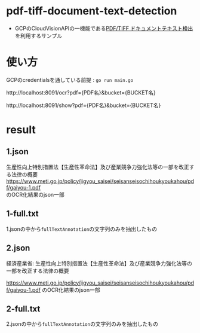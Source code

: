 # pdf-tiff-document-text-detection
- GCPのCloudVisionAPIの一機能である[PDF/TIFF ドキュメントテキスト検出](https://cloud.google.com/vision/docs/pdf?hl=ja#vision-web-detection-gcs-go)を利用するサンプル

# 使い方
GCPのcredentialsを通している前提 : 
`go run main.go`

http://localhost:8091/ocr?pdf={PDF名}&bucket={BUCKET名}

http://localhost:8091/show?pdf={PDF名}&bucket={BUCKET名}

# result
## 1.json
生産性向上特別措置法【生産性革命法】及び産業競争力強化法等の一部を改正する法律の概要
https://www.meti.go.jp/policy/jigyou_saisei/seisanseisochihoukyoukahou/pdf/gaiyou-1.pdf  
のOCR化結果のjson一部

## 1-full.txt
1.jsonの中から`fullTextAnnotation`の文字列のみを抽出したもの

## 2.json
経済産業省: 生産性向上特別措置法【生産性革命法】及び産業競争力強化法等の一部を改正する法律の概要

https://www.meti.go.jp/policy/jigyou_saisei/seisanseisochihoukyoukahou/pdf/gaiyou-1.pdf
のOCR化結果のjson一部

## 2-full.txt
2.jsonの中から`fullTextAnnotation`の文字列のみを抽出したもの